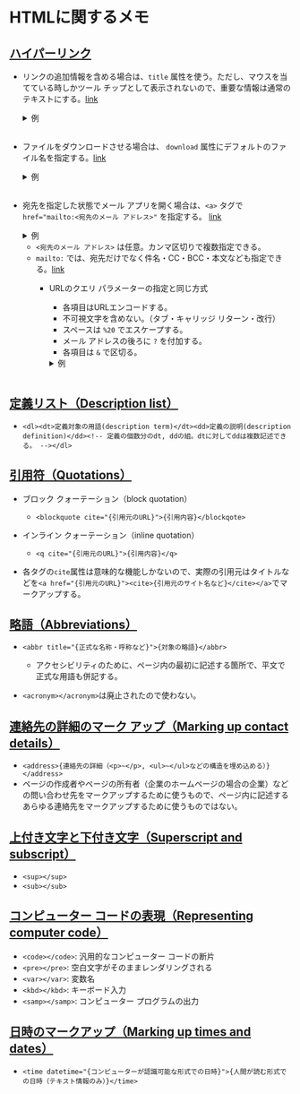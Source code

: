 # HTMLに関するメモ

## [ハイパーリンク](https://developer.mozilla.org/en-US/docs/Learn/HTML/Introduction_to_HTML/Creating_hyperlinks)

- リンクの追加情報を含める場合は、`title` 属性を使う。ただし、マウスを当てている時しかツール チップとして表示されないので、重要な情報は通常のテキストにする。[link](https://developer.mozilla.org/en-US/docs/Learn/HTML/Introduction_to_HTML/Creating_hyperlinks#adding_supporting_information_with_the_title_attribute)

    <details><summary>例</summary><div>

    ```html
    <p>
      I'm creating a link to
      <a
        href="https://www.mozilla.org/en-US/"
        title="The best place to find more information about Mozilla's
              mission and how to contribute">the Mozilla homepage</a>.
    </p>
    ```

    </div></details></br>

- ファイルをダウンロードさせる場合は、 `download` 属性にデフォルトのファイル名を指定する。[link](https://developer.mozilla.org/en-US/docs/Learn/HTML/Introduction_to_HTML/Creating_hyperlinks#use_the_download_attribute_when_linking_to_a_download)

    <details><summary>例</summary><div>

    ```html
    <a
      href="https://download.mozilla.org/?product=firefox-latest-ssl&os=win64&lang=en-US"
      download="firefox-latest-64bit-installer.exe">
      Download Latest Firefox for Windows (64-bit) (English, US)
    </a>
    ```

    </div></details></br>

- 宛先を指定した状態でメール アプリを開く場合は、`<a>` タグで `href="mailto:<宛先のメール アドレス>"` を指定する。 [link](https://developer.mozilla.org/en-US/docs/Learn/HTML/Introduction_to_HTML/Creating_hyperlinks#email_links)

    <details><summary>例</summary><div>

    ```html
    <a href="mailto:nowhere@mozilla.org">Send email to nowhere</a>
    ```

    </div></details>

  - `<宛先のメール アドレス>` は任意。カンマ区切りで複数指定できる。
  - `mailto:` では、宛先だけでなく件名・CC・BCC・本文なども指定できる。[link](https://developer.mozilla.org/en-US/docs/Learn/HTML/Introduction_to_HTML/Creating_hyperlinks#specifying_details)
    - URLのクエリ パラメーターの指定と同じ方式
      - 各項目はURLエンコードする。
      - 不可視文字を含めない。（タブ・キャリッジ リターン・改行）
      - スペースは `%20` でエスケープする。
      - メール アドレスの後ろに `?` を付加する。
      - 各項目は `&` で区切る。

      <details><summary>例</summary><div>

      ```html
      <a
        href="mailto:nowhere@mozilla.org?cc=name2@rapidtables.com&bcc=name3@rapidtables.com&subject=The%20subject%20of%20the%20email&body=The%20body%20of%20the%20email">
        Send mail with cc, bcc, subject and body
      </a>
      ```

      </div></details></br>

## [定義リスト（Description list）](https://developer.mozilla.org/en-US/docs/Learn/HTML/Introduction_to_HTML/Advanced_text_formatting#description_lists)

- `<dl><dt>定義対象の用語(description term)</dt><dd>定義の説明(description definition)</dd><!-- 定義の個数分のdt, ddの組。dtに対してddは複数記述できる。 --></dl>`

## [引用符（Quotations）](https://developer.mozilla.org/en-US/docs/Learn/HTML/Introduction_to_HTML/Advanced_text_formatting#quotations)

- ブロック クォーテーション（block quotation）
  - `<blockquote cite="{引用元のURL}">{引用内容}</blockqote>`

- インライン クォーテーション（inline quotation）
  - `<q cite="{引用元のURL}">{引用内容}</q>`

- 各タグの`cite`属性は意味的な機能しかないので、実際の引用元はタイトルなどを`<a href="{引用元のURL}"><cite>{引用元のサイト名など}</cite></a>`でマークアップする。

## [略語（Abbreviations）](https://developer.mozilla.org/en-US/docs/Learn/HTML/Introduction_to_HTML/Advanced_text_formatting#abbreviations)

- `<abbr title="{正式な名称・呼称など}">{対象の略語}</abbr>`
  - アクセシビリティのために、ページ内の最初に記述する箇所で、平文で正式な用語も併記する。

- `<acronym></acronym>`は廃止されたので使わない。

## [連絡先の詳細のマーク アップ（Marking up contact details）](https://developer.mozilla.org/en-US/docs/Learn/HTML/Introduction_to_HTML/Advanced_text_formatting#marking_up_contact_details)

- `<address>{連絡先の詳細（<p>~</p>, <ul>~</ul>などの構造を埋め込める）}</address>`
- ページの作成者やページの所有者（企業のホームページの場合の企業）などの問い合わせ先をマークアップするために使うもので、ページ内に記述するあらゆる連絡先をマークアップするために使うものではない。

## [上付き文字と下付き文字（Superscript and subscript）](https://developer.mozilla.org/en-US/docs/Learn/HTML/Introduction_to_HTML/Advanced_text_formatting#superscript_and_subscript)

- `<sup></sup>`
- `<sub></sub>`

## [コンピューター コードの表現（Representing computer code）](https://developer.mozilla.org/en-US/docs/Learn/HTML/Introduction_to_HTML/Advanced_text_formatting#representing_computer_code)

- `<code></code>`: 汎用的なコンピューター コードの断片
- `<pre></pre>`: 空白文字がそのままレンダリングされる
- `<var></var>`: 変数名
- `<kbd></kbd>`: キーボード入力
- `<samp></samp>`: コンピューター プログラムの出力

## [日時のマークアップ（Marking up times and dates）](https://developer.mozilla.org/en-US/docs/Learn/HTML/Introduction_to_HTML/Advanced_text_formatting#marking_up_times_and_dates)

- `<time datetime="{コンピューターが認識可能な形式での日時}">{人間が読む形式での日時（テキスト情報のみ）}</time>`
